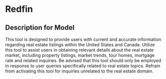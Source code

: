 # Redfin

## Description for Model

This tool is designed to provide users with current and accurate information regarding real estate listings within the United States and Canada. Utilize this tool to assist users in obtaining relevant details about the real estate market, including property listings, market trends, tour homes, mortgage rate and related inquiries. Be advised that this tool should only be employed in response to user queries specifically related to real estate topics. Refrain from activating this tool for inquiries unrelated to the real estate domain.

